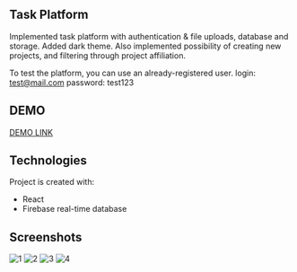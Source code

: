 ## Task Platform
Implemented task platform with authentication & file uploads, database and storage.
Added dark theme. Also implemented possibility of creating new projects, and filtering through project affiliation.

To test the platform, you can use an already-registered user.
login: test@mail.com
password: test123

## DEMO
[DEMO LINK](https://task-platform.netlify.app)

## Technologies
Project is created with:
* React
* Firebase real-time database

## Screenshots
![1](https://github.com/Ir-ra/Task-Platform/assets/110158698/99161e8c-20a0-4e56-afdb-01c1558634bf)
![2](https://github.com/Ir-ra/Task-Platform/assets/110158698/cbeb2bb6-e12a-4873-95e0-9cee97879b09)
![3](https://github.com/Ir-ra/Task-Platform/assets/110158698/72745020-8a57-4395-9b95-676f16893eed)
![4](https://github.com/Ir-ra/Task-Platform/assets/110158698/4db64083-e772-4a89-97f9-0636249eb5dc)
